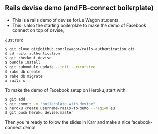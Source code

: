## Rails devise demo (and FB-connect boilerplate)

- This is a rails demo of devise for Le Wagon students. 
- This is also the starting boilerplate to make the demo of Facebook connect on top of devise, 
 
Just run:

```bash
$ git clone git@github.com:lewagon/rails-authentication.git
$ cd rails-authentication
$ git checkout devise
$ bundle install
$ git submodule update --init --recursive
$ rake db:create
$ rake db:migrate
$ rails s
```

To make the demo of Facebook setup on Heroku, start with:

```bash
$ git add . 
$ git commit -m "boilerplate with devise"
$ heroku create username-rails-fb-demo --region eu
$ git push heroku devise:master
```

Then you're ready to follow the slides in Karr and make a nice facebook-connect demo!